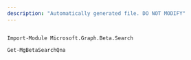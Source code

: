 ```yaml
---
description: "Automatically generated file. DO NOT MODIFY"
---
```


```powershellv2

Import-Module Microsoft.Graph.Beta.Search

Get-MgBetaSearchQna

```
